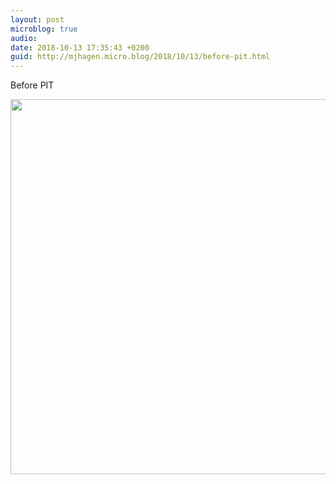 ```yaml
---
layout: post
microblog: true
audio: 
date: 2018-10-13 17:35:43 +0200
guid: http://mjhagen.micro.blog/2018/10/13/before-pit.html
---
```

Before PIT

<img src="http://mjhagen.micro.blog/uploads/2018/eb24d519a8.jpg" width="600" height="600" />
